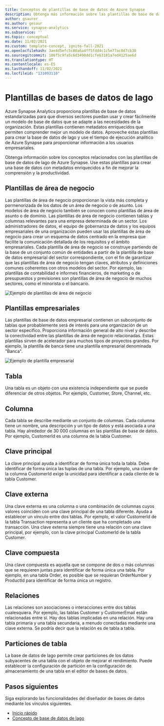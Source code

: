 ```yaml
---
title: Conceptos de plantillas de base de datos de Azure Synapse
description: Obtenga más información sobre las plantillas de base de datos de Azure Synapse
author: gsaurer
ms.author: gesaur
ms.service: synapse-analytics
ms.subservice: ''
ms.topic: conceptual
ms.date: 11/02/2021
ms.custom: template-concept, ignite-fall-2021
ms.openlocfilehash: 3ae4d5efc5c80a6a4ff5fdd4c1c5e77ac0d7cb30
ms.sourcegitcommit: 106f5c9fa5c6d3498dd1cfe63181a7ed4125ae6d
ms.translationtype: HT
ms.contentlocale: es-ES
ms.lasthandoff: 11/02/2021
ms.locfileid: "131093110"
---
```

# <a name="lake-database-templates"></a>Plantillas de bases de datos de lago

Azure Synapse Analytics proporciona plantillas de base de datos estandarizadas para que diversos sectores puedan usar y crear fácilmente un modelo de base de datos que se adapte a las necesidades de la organización. Estas plantillas contienen metadatos enriquecidos que permiten comprender mejor un modelo de datos. Aproveche estas plantillas para crear la base de datos de lago y use el tiempo de ejecución analítico de Azure Synapse para proporcionar información a los usuarios empresariales.

Obtenga información sobre los conceptos relacionados con las plantillas de base de datos de lago de Azure Synapse. Use estas plantillas para crear una base de datos con metadatos enriquecidos a fin de mejorar la comprensión y la productividad.  

## <a name="business-area-templates"></a>Plantillas de área de negocio  

Las plantillas de área de negocio proporcionan la vista más completa y pormenorizada de los datos de un área de negocio o de asunto. Los modelos de área de negocio también se conocen como plantillas de área de asunto o de dominio. Las plantillas de área de negocio contienen tablas y columnas relevantes para una empresa determinada de un sector. Los administradores de datos, el equipo de gobernanza de datos y los equipos empresariales de una organización pueden usar las plantillas de área de negocio para crear un esquema de datos centrado en la empresa que facilite la comunicación detallada de los requisitos y el ámbito empresariales. Cada plantilla de área de negocio se construye partiendo de la base de un conjunto común de entidades a partir de la plantilla de base de datos empresarial del sector correspondiente, con el fin de garantizar que las plantillas de área de negocio tengan claves, atributos y definiciones comunes coherentes con otros modelos del sector. Por ejemplo, las plantillas de contabilidad e informes financieros, de marketing o de presupuestos y previsiones son plantillas de área de negocio de muchos sectores, como el minorista o el bancario. 

![Ejemplo de plantillas de área de negocio](./media/concepts-database-templates/business-area-template-example.png)

## <a name="enterprise-templates"></a>Plantillas empresariales 

Las plantillas de base de datos empresarial contienen un subconjunto de tablas que probablemente será de interés para una organización de un sector específico. Proporciona información general de alto nivel y describe la conectividad entre las plantillas de área de negocio relacionadas. Estas plantillas sirven de acelerador para muchos tipos de proyectos grandes. Por ejemplo, la plantilla de banca tiene una plantilla empresarial denominada "Banca". 

![Ejemplo de plantilla empresarial](./media/concepts-database-templates/enterprise-template-example.png)

## <a name="table"></a>Tabla

Una tabla es un objeto con una existencia independiente que se puede diferenciar de otros objetos. Por ejemplo, Customer, Store, Channel, etc.

## <a name="column"></a>Columna

Cada tabla se describe mediante un conjunto de columnas. Cada columna tiene un nombre, una descripción y un tipo de datos y está asociada a una tabla. Hay alrededor de 30 000 columnas en las plantillas de base de datos. Por ejemplo, CustomerId es una columna de la tabla Customer.

## <a name="primary-key"></a>Clave principal

La clave principal ayuda a identificar de forma única toda la tabla. Debe identificar de forma única las tuplas de una tabla. Por ejemplo, una clave de la columna CustomerId exige la unicidad para identificar a cada cliente de la tabla Customer.

## <a name="foreign-key"></a>Clave externa

Una clave externa es una columna o una combinación de columnas cuyos valores coinciden con una clave principal de una tabla diferente. Ayuda a establecer un vínculo entre dos tablas. Por ejemplo, el valor CustomerId de la tabla Transaction representa a un cliente que ha completado una transacción. Una clave externa siempre tiene una relación con una clave principal, por ejemplo, con la clave principal CustomerId de la tabla Customer.

## <a name="composite-key"></a>Clave compuesta

Una clave compuesta es aquella que se compone de dos o más columnas que se requieren juntas para identificar de forma única una tabla. Por ejemplo, en una tabla Order, es posible que se requieran OrderNumber y ProductId para identificar de forma única un registro.

## <a name="relationships"></a>Relaciones

Las relaciones son asociaciones o interacciones entre dos tablas cualesquiera. Por ejemplo, las tablas Customer y CustomerEmail están relacionadas entre sí. Hay dos tablas implicadas en una relación. Hay una tabla primaria y una tabla secundaria, a menudo conectadas mediante una clave externa. Se podría decir que la relación es de tabla a tabla.

## <a name="table-partitions"></a>Particiones de tabla

La base de datos de lago permite crear particiones de los datos subyacentes de una tabla con el objeto de mejorar el rendimiento. Puede establecer la configuración de partición en la configuración de almacenamiento de una tabla en el editor de bases de datos.

## <a name="next-steps"></a>Pasos siguientes

Siga explorando las funcionalidades del diseñador de bases de datos mediante los vínculos siguientes.
- [Inicio rápido](quick-start-create-lake-database.md)
- [Concepto de base de datos de lago](concepts-lake-database.md)
